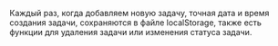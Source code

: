  Каждый раз, когда добавляем новую задачу, точная дата и время создания задачи, сохраняются в файле localStorage, также есть функции для  удаления задачи или изменения      статуса задачи.
